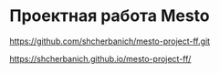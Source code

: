 # Проектная работа Mesto

https://github.com/shcherbanich/mesto-project-ff.git

https://shcherbanich.github.io/mesto-project-ff/